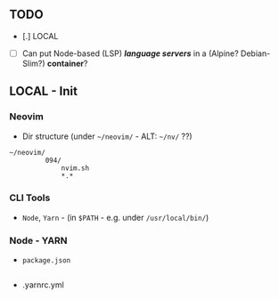 ## TODO

- [.] LOCAL
- [ ] Can put Node-based (LSP) **_language servers_** in a (Alpine? Debian-Slim?) **container**?

## LOCAL - Init

### Neovim

- Dir structure (under `~/neovim/` - ALT: `~/nv/` ??)

```
~/neovim/
         094/
             nvim.sh
             *.*
```

### CLI Tools
 
 - `Node`, `Yarn` - (in `$PATH` - e.g. under `/usr/local/bin/`)

### Node - YARN

- `package.json`

```json
```

- .yarnrc.yml

```yaml


